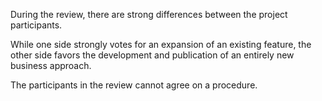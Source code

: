 During the review, there are strong differences between the project participants.

While one side strongly votes for an expansion of an existing feature, the other side favors the development and publication of an entirely new business approach.

The participants in the review cannot agree on a procedure.
